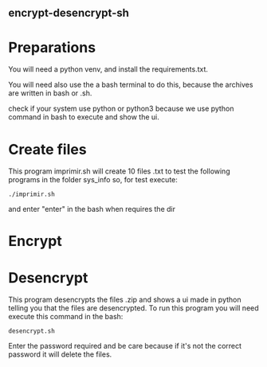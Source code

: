 ## encrypt-desencrypt-sh

# Preparations
You will need a python venv, and install the requirements.txt.

You will need also use the a bash terminal to do this, because the archives are written in bash or .sh.

check if your system use python or python3 because we use python command in bash to execute and show the ui.

# Create files

This program imprimir.sh will create 10 files .txt to test the following programs in the folder sys_info
so, for test execute:

```
./imprimir.sh
```
and enter "enter" in the bash when requires the dir

# Encrypt


# Desencrypt

This program desencrypts the files .zip and shows a ui made in python telling you that the files are desencrypted.
To run this program you will need execute this command in the bash:

```
desencrypt.sh
```

Enter the password required and be care because if it's not the correct password it will delete the files.

